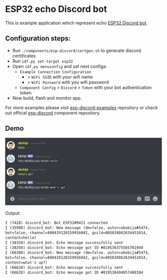 # ESP32 echo Discord bot

This is example application which represent echo [ESP32 Discord bot](https://github.com/abobija/esp-discord).

## Configuration steps:

- Run `./components/esp-discord/certgen.sh` to generate discord certificates
- Run `idf.py set-target esp32`
- Open `idf.py menuconfig` and set next configs:
  - `Example Connection Configuration`
    - \> `WiFi SSID` with your wifi name
    - \> `WiFi Password` with you wifi password
  - `Component Config` > `Discord` > `Token` with your bot authentication token
- Now build, flash and monitor app.

For more examples please visit [esp-discord-examples](https://github.com/abobija/esp-discord-examples) repository or check out official [esp-discord](https://github.com/abobija/esp-discord) component repository.

## Demo

![Echo chat](docs/chat.png)

Output:

```
I (7428) discord_bot: Bot ESP32#9421 connected
I (35998) discord_bot: New message (dm=false, autor=abobija#5474, bot=false, channel=808419120159916042, guild=805838862634451014, content=hello)
I (38358) discord_bot: Echo message successfully sent
I (38358) discord_bot: Echo message got ID #819536375585701948
I (66308) discord_bot: New message (dm=false, autor=abobija#5474, bot=false, channel=808419120159916042, guild=805838862634451014, content=what's up?)
I (66628) discord_bot: Echo message successfully sent
I (66628) discord_bot: Echo message got ID #819536494057488384
```